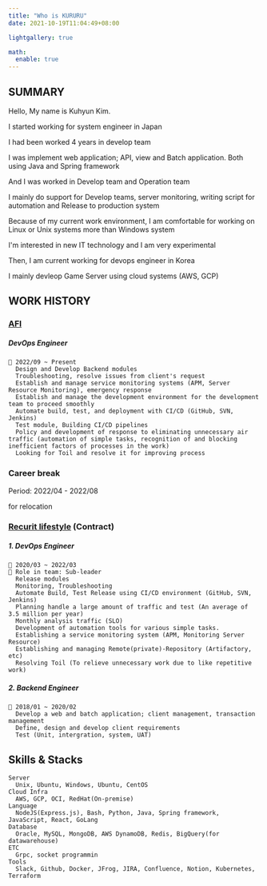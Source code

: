 ```yaml
---
title: "Who is KURURU"
date: 2021-10-19T11:04:49+08:00

lightgallery: true

math:
  enable: true
---
```


## SUMMARY

Hello, My name is Kuhyun Kim.

I started working for system engineer in Japan

I had been worked 4 years in develop team

I was implement web application; API, view and Batch application. Both using Java and Spring framework

And I was worked in Develop team and Operation team

I mainly do support for Develop teams, server monitoring, writing script for automation and Release to production system

Because of my current work environment, I am comfortable for working on Linux or Unix systems more than Windows system

I'm interested in new IT technology and I am very experimental

Then, I am current working for devops engineer in Korea

I mainly devleop Game Server using cloud systems (AWS, GCP)

## WORK HISTORY

### [AFI](https://www.afidev.com/)

##### DevOps Engineer

    🔆 2022/09 ~ Present
      Design and Develop Backend modules
      Troubleshooting, resolve issues from client's request
      Establish and manage service monitoring systems (APM, Server Resource Monitoring), emergency response
      Establish and manage the development environment for the development team to proceed smoothly
      Automate build, test, and deployment with CI/CD (GitHub, SVN, Jenkins)
      Test module, Building CI/CD pipelines
      Policy and development of response to eliminating unnecessary air traffic (automation of simple tasks, recognition of and blocking inefficient factors of processes in the work)
      Looking for Toil and resolve it for improving process

### Career break

   Period: 2022/04 - 2022/08

   for relocation

### [Recurit lifestyle](https://www.recruit.co.jp/) (Contract)

##### 1. DevOps Engineer

    🔆 2020/03 ~ 2022/03
    🔆 Role in team: Sub-leader
      Release modules
      Monitoring, Troubleshooting
      Automate Build, Test Release using CI/CD environment (GitHub, SVN, Jenkins)
      Planning handle a large amount of traffic and test (An average of 3.5 million per year)
      Monthly analysis traffic (SLO)
      Development of automation tools for various simple tasks.
      Establishing a service monitoring system (APM, Monitoring Server Resource)
      Establishing and managing Remote(private)-Repository (Artifactory, etc)
      Resolving Toil (To relieve unnecessary work due to like repetitive work)

##### 2. Backend Engineer

    🔆 2018/01 ~ 2020/02
      Develop a web and batch application; client management, transaction management
      Define, design and develop client requirements
      Test (Unit, intergration, system, UAT)

## Skills & Stacks

    Server
      Unix, Ubuntu, Windows, Ubuntu, CentOS
    Cloud Infra
      AWS, GCP, OCI, RedHat(On-premise)
    Language
      NodeJS(Express.js), Bash, Python, Java, Spring framework, JavaScript, React, GoLang
    Database
      Oracle, MySQL, MongoDB, AWS DynamoDB, Redis, BigQuery(for datawarehouse)
    ETC
      Grpc, socket programmin
    Tools
      Slack, Github, Docker, JFrog, JIRA, Confluence, Notion, Kubernetes, Terraform

